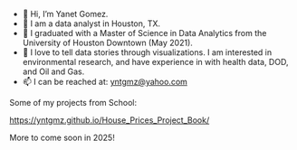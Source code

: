 - 👋 Hi, I’m Yanet Gomez.
- 👀 I am a data analyst in Houston, TX.
- 🌱 I graduated with a Master of Science in Data Analytics from the University of Houston Downtown (May 2021).
- 💞️ I love to tell data stories through visualizations. I am interested in environmental research, and have experience in with health data, DOD, and Oil and Gas. 
- 📫 I can be reached at: yntgmz@yahoo.com

<!---
yntgmz/yntgmz is a ✨ special ✨ repository because its `README.md` (this file) appears on your GitHub profile.
You can click the Preview link to take a look at your changes.
--->


Some of my projects from School: 

https://yntgmz.github.io/House_Prices_Project_Book/


More to come soon in 2025!
